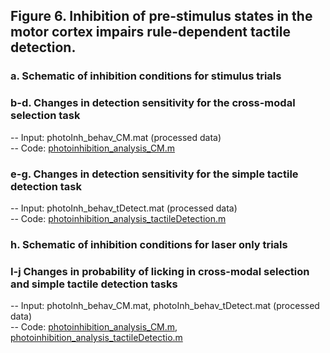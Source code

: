 ## Figure 6. Inhibition of pre-stimulus states in the motor cortex impairs rule-dependent tactile detection. 
### a.	Schematic of inhibition conditions for stimulus trials
### b-d. Changes in detection sensitivity for the cross-modal selection task
  -- Input: photoInh_behav_CM.mat (processed data)\
  -- Code: [photoinhibition_analysis_CM.m](photoinhibition_analysis_CM.m)
### e-g. Changes in detection sensitivity for the simple tactile detection task
  -- Input: photoInh_behav_tDetect.mat (processed data)\
  -- Code: [photoinhibition_analysis_tactileDetection.m](photoinhibition_analysis_tactileDetection.m)
### h. Schematic of inhibition conditions for laser only trials
### I-j Changes in probability of licking in cross-modal selection and simple tactile detection tasks
  -- Input: photoInh_behav_CM.mat, photoInh_behav_tDetect.mat (processed data)\
  -- Code: [photoinhibition_analysis_CM.m](photoinhibition_analysis_CM.m), [photoinhibition_analysis_tactileDetectio.m](photoinhibition_analysis_tactileDetection.m)
